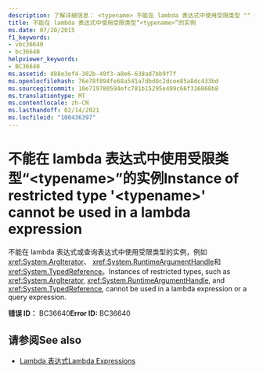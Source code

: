 ```yaml
---
description: 了解详细信息： <typename> 不能在 lambda 表达式中使用受限类型 "" 的实例
title: 不能在 lambda 表达式中使用受限类型“<typename>”的实例
ms.date: 07/20/2015
f1_keywords:
- vbc36640
- bc36640
helpviewer_keywords:
- BC36640
ms.assetid: d88e3ef4-382b-49f3-a8e6-638ad7bb9f7f
ms.openlocfilehash: 76e78f894fe68a541a7dbd0c2dcee85a8dc433bd
ms.sourcegitcommit: 10e719780594efc781b15295e499c66f316068b8
ms.translationtype: MT
ms.contentlocale: zh-CN
ms.lasthandoff: 02/14/2021
ms.locfileid: "100436397"
---
```

# <a name="instance-of-restricted-type-typename-cannot-be-used-in-a-lambda-expression"></a><span data-ttu-id="55afd-103">不能在 lambda 表达式中使用受限类型“\<typename>”的实例</span><span class="sxs-lookup"><span data-stu-id="55afd-103">Instance of restricted type '\<typename>' cannot be used in a lambda expression</span></span>

<span data-ttu-id="55afd-104">不能在 lambda 表达式或查询表达式中使用受限类型的实例，例如 <xref:System.ArgIterator>、 <xref:System.RuntimeArgumentHandle>和 <xref:System.TypedReference>。</span><span class="sxs-lookup"><span data-stu-id="55afd-104">Instances of restricted types, such as <xref:System.ArgIterator>, <xref:System.RuntimeArgumentHandle>, and <xref:System.TypedReference>, cannot be used in a lambda expression or a query expression.</span></span>  
  
 <span data-ttu-id="55afd-105">**错误 ID：** BC36640</span><span class="sxs-lookup"><span data-stu-id="55afd-105">**Error ID:** BC36640</span></span>  
  
## <a name="see-also"></a><span data-ttu-id="55afd-106">请参阅</span><span class="sxs-lookup"><span data-stu-id="55afd-106">See also</span></span>

- [<span data-ttu-id="55afd-107">Lambda 表达式</span><span class="sxs-lookup"><span data-stu-id="55afd-107">Lambda Expressions</span></span>](../programming-guide/language-features/procedures/lambda-expressions.md)
